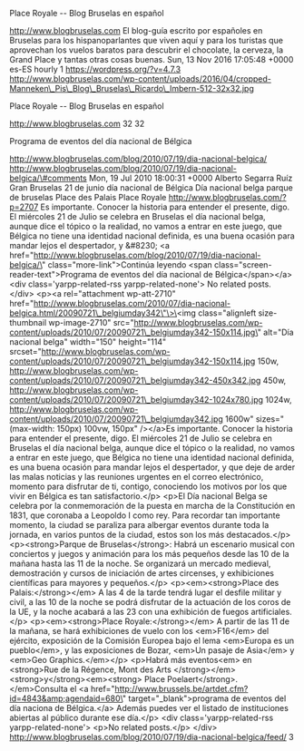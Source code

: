 Place Royale -- Blog Bruselas en español

http://www.blogbruselas.com El blog-guía escrito por españoles en
Bruselas para los hispanoparlantes que viven aquí y para los turistas
que aprovechan los vuelos baratos para descubrir el chocolate, la
cerveza, la Grand Place y tantas otras cosas buenas. Sun, 13 Nov 2016
17:05:48 +0000 es-ES hourly 1 https://wordpress.org/?v=4.7.3
http://www.blogbruselas.com/wp-content/uploads/2016/04/cropped-Manneken\_Pis\_Blog\_Bruselas\_Ricardo\_Imbern-512-32x32.jpg

Place Royale -- Blog Bruselas en español

http://www.blogbruselas.com 32 32

Programa de eventos del día nacional de Bélgica

http://www.blogbruselas.com/blog/2010/07/19/dia-nacional-belgica/
http://www.blogbruselas.com/blog/2010/07/19/dia-nacional-belgica/\#comments
Mon, 19 Jul 2010 18:00:31 +0000 Alberto Segarra Ruíz Gran Bruselas 21 de
junio día nacional de Bélgica Día nacional belga parque de bruselas
Place des Palais Place Royale http://www.blogbruselas.com/?p=2707 Es
importante. Conocer la historia para entender el presente, digo. El
miércoles 21 de Julio se celebra en Bruselas el día nacional belga,
aunque dice el tópico o la realidad, no vamos a entrar en este juego,
que Bélgica no tiene una identidad nacional definida, es una buena
ocasión para mandar lejos el despertador, y &\#8230; \<a
href=\"http://www.blogbruselas.com/blog/2010/07/19/dia-nacional-belgica/\"
class=\"more-link\"\>Continúa leyendo \<span
class=\"screen-reader-text\"\>Programa de eventos del día nacional de
Bélgica\</span\>\</a\>\<div class=\'yarpp-related-rss
yarpp-related-none\'\> No related posts. \</div\> \<p\>\<a
rel=\"attachment wp-att-2710\"
href=\"http://www.blogbruselas.com/2010/07/dia-nacional-belgica.html/20090721\_belgiumday342\"\>\<img
class=\"alignleft size-thumbnail wp-image-2710\"
src=\"http://www.blogbruselas.com/wp-content/uploads/2010/07/20090721\_belgiumday342-150x114.jpg\"
alt=\"Día nacional belga\" width=\"150\" height=\"114\"
srcset=\"http://www.blogbruselas.com/wp-content/uploads/2010/07/20090721\_belgiumday342-150x114.jpg
150w,
http://www.blogbruselas.com/wp-content/uploads/2010/07/20090721\_belgiumday342-450x342.jpg
450w,
http://www.blogbruselas.com/wp-content/uploads/2010/07/20090721\_belgiumday342-1024x780.jpg
1024w,
http://www.blogbruselas.com/wp-content/uploads/2010/07/20090721\_belgiumday342.jpg
1600w\" sizes=\"(max-width: 150px) 100vw, 150px\" /\>\</a\>Es
importante. Conocer la historia para entender el presente, digo. El
miércoles 21 de Julio se celebra en Bruselas el día nacional belga,
aunque dice el tópico o la realidad, no vamos a entrar en este juego,
que Bélgica no tiene una identidad nacional definida, es una buena
ocasión para mandar lejos el despertador, y que deje de arder las malas
noticias y las reuniones urgentes en el correo electrónico, momento para
disfrutar de ti, contigo, conociendo los motivos por los que vivir en
Bélgica es tan satisfactorio.\</p\> \<p\>El Día nacional Belga se
celebra por la conmemoración de la puesta en marcha de la Constitución
en 1831, que coronaba a Leopoldo I como rey. Para recordar tan
importante momento, la ciudad se paraliza para albergar eventos durante
toda la jornada, en varios puntos de la ciudad, estos son los más
destacados.\</p\> \<p\>\<strong\>Parque de Bruselas\</strong\>: Habrá un
escenario musical con conciertos y juegos y animación para los más
pequeños desde las 10 de la mañana hasta las 11 de la noche. Se
organizará un mercado medieval, demostración y cursos de iniciación de
artes circenses, y exhibiciones científicas para mayores y
pequeños.\</p\> \<p\>\<em\>\<strong\>Place des Palais:\</strong\>\</em\>
A las 4 de la tarde tendrá lugar el desfile militar y civil, a las 10 de
la noche se podrá disfrutar de la actuación de los coros de la UE, y la
noche acabará a las 23 con una exhibición de fuegos artificiales.\</p\>
\<p\>\<em\>\<strong\>Place Royale:\</strong\>\</em\> A partir de las 11
de la mañana, se hará exhibiciones de vuelo con los \<em\>F16\</em\> del
ejército, exposición de la Comisión Europea bajo el lema \<em\>Europa es
un pueblo\</em\>, y las exposiciones de Bozar, \<em\>Un pasaje de
Asia\</em\> y \<em\>Geo Graphics.\</em\>\</p\> \<p\>Habrá más
eventos\<em\> en \<strong\>Rue de la Régence, Mont des Arts
\</strong\>\</em\>\<strong\>y\</strong\>\<em\>\<strong\> Place
Poelaert\</strong\>. \</em\>Consulta el \<a
href=\"http://www.brussels.be/artdet.cfm?id=4843&amp;agendaid=680\"
target=\"\_blank\"\>programa de eventos del día naciona de
Bélgica.\</a\> Además puedes ver el listado de instituciones abiertas al
público durante ese día.\</p\> \<div class=\'yarpp-related-rss
yarpp-related-none\'\> \<p\>No related posts.\</p\> \</div\>
http://www.blogbruselas.com/blog/2010/07/19/dia-nacional-belgica/feed/ 3
